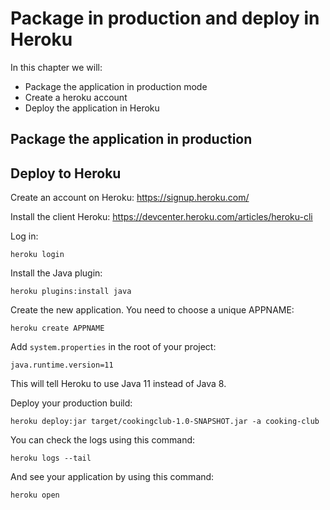 # Package in production and deploy in Heroku

In this chapter we will:

- Package the application in production mode
- Create a heroku account
- Deploy the application in Heroku


## Package the application in production


## Deploy to Heroku

Create an account on Heroku: https://signup.heroku.com/

Install the client Heroku: https://devcenter.heroku.com/articles/heroku-cli

Log in:
```terminal
heroku login
```

Install the Java plugin:

```terminal
heroku plugins:install java
```

Create the new application. You need to choose a unique APPNAME:
```terminal
heroku create APPNAME
```

Add `system.properties` in the root of your project:
```
java.runtime.version=11
```

This will tell Heroku to use Java 11 instead of Java 8.

Deploy your production build:
```terminal
heroku deploy:jar target/cookingclub-1.0-SNAPSHOT.jar -a cooking-club
```

You can check the logs using this command:
```terminal
heroku logs --tail
```

And see your application by using this command:
```terminal
heroku open
```
